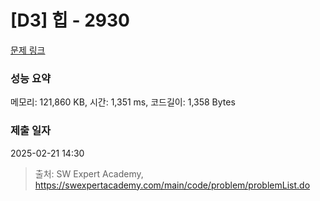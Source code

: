 # [D3] 힙 - 2930 

[문제 링크](https://swexpertacademy.com/main/code/problem/problemDetail.do?contestProbId=AV-Tj7ya3jYDFAXr) 

### 성능 요약

메모리: 121,860 KB, 시간: 1,351 ms, 코드길이: 1,358 Bytes

### 제출 일자

2025-02-21 14:30



> 출처: SW Expert Academy, https://swexpertacademy.com/main/code/problem/problemList.do